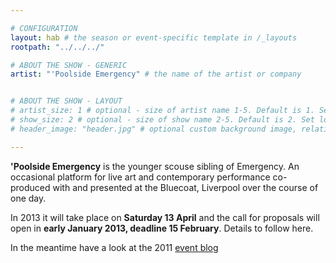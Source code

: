 ```yaml
---

# CONFIGURATION
layout: hab # the season or event-specific template in /_layouts
rootpath: "../../../"

# ABOUT THE SHOW - GENERIC
artist: "'Poolside Emergency" # the name of the artist or company


# ABOUT THE SHOW - LAYOUT
# artist_size: 1 # optional - size of artist name 1-5. Default is 1. Set longer names to lower values
# show_size: 2 # optional - size of show name 2-5. Default is 2. Set longer names to lower values
# header_image: "header.jpg" # optional custom background image, relative to current page

---
```


**'Poolside Emergency** is the younger scouse sibling of Emergency.  An occasional platform for live art and contemporary performance co-produced with and presented at the Bluecoat, Liverpool over the course of one day.    

In 2013 it will take place on **Saturday 13 April** and the call for proposals will open in **early January 2013, deadline 15 February**.  Details to follow here.

In the meantime have a look at the 2011 [event blog](http://poolside.posterous.com)
